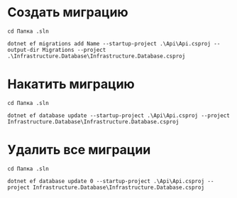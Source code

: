﻿# Создать миграцию
```cli 
cd Папка .sln
```
```cli
dotnet ef migrations add Name --startup-project .\Api\Api.csproj --output-dir Migrations --project .\Infrastructure.Database\Infrastructure.Database.csproj
```
# Накатить миграцию
```cli 
cd Папка .sln
```
```cli
dotnet ef database update --startup-project .\Api\Api.csproj --project Infrastructure.Database\Infrastructure.Database.csproj
```
# Удалить все миграции
```cli 
cd Папка .sln
```
```cli
dotnet ef database update 0 --startup-project .\Api\Api.csproj --project Infrastructure.Database\Infrastructure.Database.csproj
```